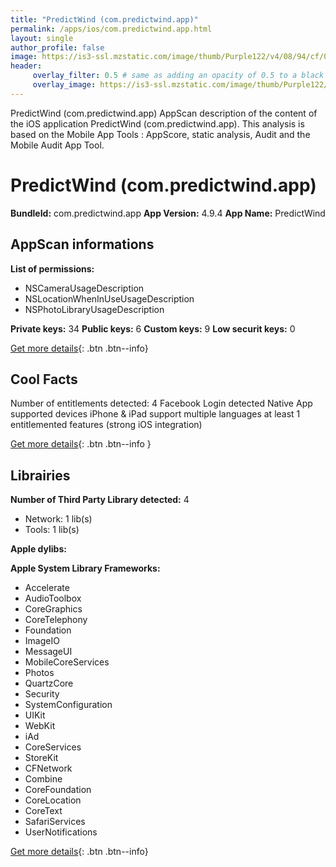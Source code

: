 ```yaml
---
title: "PredictWind (com.predictwind.app)"
permalink: /apps/ios/com.predictwind.app.html
layout: single
author_profile: false
image: https://is3-ssl.mzstatic.com/image/thumb/Purple122/v4/08/94/cf/0894cf67-4ef1-b2c3-1998-70340219abe9/AppIcon-1x_U007emarketing-0-7-0-85-220.png/512x512bb.jpg
header: 
     overlay_filter: 0.5 # same as adding an opacity of 0.5 to a black background
     overlay_image: https://is3-ssl.mzstatic.com/image/thumb/Purple122/v4/08/94/cf/0894cf67-4ef1-b2c3-1998-70340219abe9/AppIcon-1x_U007emarketing-0-7-0-85-220.png/512x512bb.jpg
---
```

PredictWind (com.predictwind.app) AppScan description of the content of the iOS application PredictWind (com.predictwind.app). This analysis is based on the Mobile App Tools : AppScore, static analysis, Audit and the Mobile Audit App Tool.

# PredictWind (com.predictwind.app)

**BundleId:** com.predictwind.app
**App Version:** 4.9.4
**App Name:** PredictWind


## AppScan informations 

**List of permissions:** 
- NSCameraUsageDescription
- NSLocationWhenInUseUsageDescription
- NSPhotoLibraryUsageDescription
  
  
**Private keys:** 34
**Public keys:** 6
**Custom keys:** 9
**Low securit keys:** 0
  
[Get more details](/pricing.html){: .btn .btn--info}

## Cool Facts

Number of entitlements detected: 4
Facebook Login detected
Native App
supported devices iPhone & iPad
support multiple languages
at least 1 entitlemented features (strong iOS integration)
  
[Get more details](/pricing.html){: .btn .btn--info }

## Librairies 
**Number of Third Party Library detected:** 4
- Network: 1 lib(s)
- Tools: 1 lib(s)


**Apple dylibs:**


**Apple System Library Frameworks:**
- Accelerate
- AudioToolbox
- CoreGraphics
- CoreTelephony
- Foundation
- ImageIO
- MessageUI
- MobileCoreServices
- Photos
- QuartzCore
- Security
- SystemConfiguration
- UIKit
- WebKit
- iAd
- CoreServices
- StoreKit
- CFNetwork
- Combine
- CoreFoundation
- CoreLocation
- CoreText
- SafariServices
- UserNotifications


  
[Get more details](/pricing.html){: .btn .btn--info}

